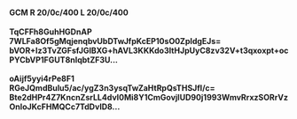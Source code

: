 #### GCM R 20/0c/400 L 20/0c/400
**TqCFFh8GuhHGDnAP**<br/>**7WLFa8Of5gMqjenqbvUbDTwJfpKcEP10sO0ZpIdgEJs=**<br/>**bVOR+Iz3TvZGFsfJGlBXG+hAVL3KKKdo3ItHJpUyC8zv32V+t3qxoxpt+ocPYCbVP1FGUT8nIqbtZF3U...**<br/><br/>
**oAijf5yyi4rPe8F1**<br/>**RGeJQmdBuIu5/ac/ygZ3n3ysqTwZaHtRpQsTHSJfl/c=**<br/>**Bte2dHPr4Z7KncnZsrLL4dvI0Mi8Y1CmGovjlUD90j1993WmvRrxzSORrVzOnIoJKcFHMQCc7TdDvlD8...**